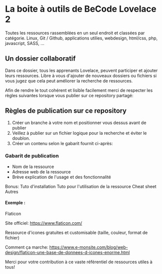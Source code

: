 # La boite à outils de BeCode Lovelace 2
Toutes les ressources rassemblées en un seul endroit et classées par catégorie.
Linux, Git / Github, applications utilies, webdesign, html/css, php, javascript, SASS, ... 

## Un dossier collaboratif

Dans ce dossier, tous les apprenants Lovelace, peuvent participer et ajouter leurs ressources. Libre à vous d'ajouter de nouveaux dossiers ou fichiers si vous jugez que cela peut améliorer la recherche de ressources.

Afin de rendre le tout cohérent et lisible facilement merci de respecter les règles suivantes lorsque vous publier sur ce repository partagé:

## Règles de publication sur ce repository

1. Créer un branche à votre nom et positionner vous dessus avant de publier 
2. Veillez à publier sur un fichier logique pour la recherche et éviter le doublon.
3. Créer un contenu selon le gabarit fournit ci-après:
  
### Gabarit de publication

* Nom de la ressource
* Adresse web de la ressource
* Brève explication de l'usage et des fonctionnalité

Bonus:
Tuto d'installation
Tuto pour l'utilisation de la ressource
Cheat sheet
Autres

#### Exemple : 

Flaticon

Site officiel: https://www.flaticon.com/

Ressource d'icones gratuites et customisable (taille, couleur, format de fichier)

Comment ça marche:
https://www.e-monsite.com/blog/web-design/flaticon-une-base-de-donnees-d-icones-enorme.html



Merci pour votre contribution à ce vaste référentiel de ressources utiles à tous!


